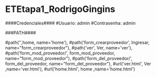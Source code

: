 # ETEtapa1_RodrigoGingins

####Credenciales#### 
#Usuario: admin
#Contrasenha: admin



###PATH####

#path('',home, name='home'),
#path('form_crearproveedor', Ingresar, name="form_crearproveedor"),
#path('ver', Ver, name='ver'),
#path('form_mod_proveedor/<idproveedor>', form_mod_proveedor, name="form_mod_proveedor"), 
#path('form_del_proveedor/<idproveedor>', form_del_proveedor, name="form_del_proveedor"),
#url('ver.html', Ver ,name='ver.html'),
#url('home.html', home ,name='home.html')